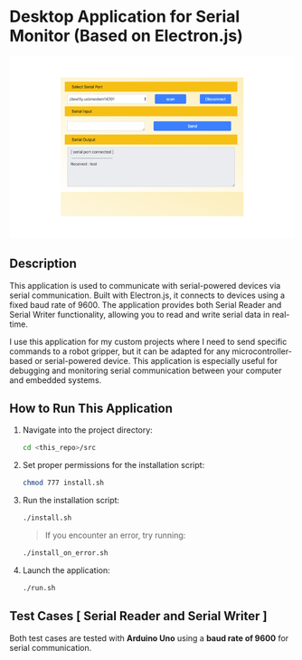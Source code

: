 # Desktop Application for Serial Monitor (Based on Electron.js)

![alt text](images/demo.jpeg)

## Description

This application is used to communicate with serial-powered devices via serial communication. Built with Electron.js, it connects to devices using a fixed baud rate of 9600. The application provides both Serial Reader and Serial Writer functionality, allowing you to read and write serial data in real-time.

I use this application for my custom projects where I need to send specific commands to a robot gripper, but it can be adapted for any microcontroller-based or serial-powered device. This application is especially useful for debugging and monitoring serial communication between your computer and embedded systems.


## How to Run This Application

1. Navigate into the project directory:

    ```bash
    cd <this_repo>/src
    ```

2. Set proper permissions for the installation script:

    ```bash
    chmod 777 install.sh
    ```

3. Run the installation script:

    ```bash
    ./install.sh
    ```

    > If you encounter an error, try running:

    ```bash
    ./install_on_error.sh
    ```

4. Launch the application:

    ```bash
    ./run.sh
    ```

## Test Cases [ Serial Reader and Serial Writer ]

Both test cases are tested with **Arduino Uno** using a **baud rate of 9600** for serial communication.

